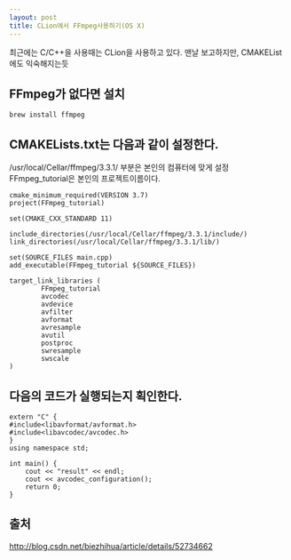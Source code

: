 ```yaml
---
layout: post
title: CLion에서 FFmpeg사용하기(OS X)
---
```

최근에는 C/C++을 사용때는 CLion을 사용하고 있다. 맨날 보고하지만, CMAKEList에도 익숙해지는듯

## FFmpeg가 없다면 설치
```
brew install ffmpeg
```

## CMAKELists.txt는 다음과 같이 설정한다.

/usr/local/Cellar/ffmpeg/3.3.1/ 부분은 본인의 컴퓨터에 맞게 설정 
FFmpeg_tutorial은 본인의 프로젝트이름이다.

```
cmake_minimum_required(VERSION 3.7)
project(FFmpeg_tutorial)

set(CMAKE_CXX_STANDARD 11)

include_directories(/usr/local/Cellar/ffmpeg/3.3.1/include/)
link_directories(/usr/local/Cellar/ffmpeg/3.3.1/lib/)

set(SOURCE_FILES main.cpp)
add_executable(FFmpeg_tutorial ${SOURCE_FILES})

target_link_libraries (
        FFmpeg_tutorial
        avcodec
        avdevice
        avfilter
        avformat
        avresample
        avutil
        postproc
        swresample
        swscale
)
```

## 다음의 코드가 실행되는지 획인한다.
```
extern "C" {
#include<libavformat/avformat.h>
#include<libavcodec/avcodec.h>
}
using namespace std;

int main() {
    cout << "result" << endl;
    cout << avcodec_configuration();
    return 0;
}
```

## 출처
http://blog.csdn.net/biezhihua/article/details/52734662
